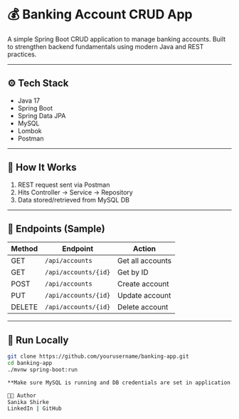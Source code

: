 # 💰 Banking Account CRUD App

A simple Spring Boot CRUD application to manage banking accounts. Built to strengthen backend fundamentals using modern Java and REST practices.

---

## ⚙️ Tech Stack

- Java 17  
- Spring Boot  
- Spring Data JPA  
- MySQL  
- Lombok  
- Postman

---

## 🔁 How It Works

1. REST request sent via Postman  
2. Hits Controller → Service → Repository  
3. Data stored/retrieved from MySQL DB

---

## 🔧 Endpoints (Sample)

| Method | Endpoint              | Action            |
|--------|-----------------------|-------------------|
| GET    | `/api/accounts`       | Get all accounts  |
| GET    | `/api/accounts/{id}`  | Get by ID         |
| POST   | `/api/accounts`       | Create account    |
| PUT    | `/api/accounts/{id}`  | Update account    |
| DELETE | `/api/accounts/{id}`  | Delete account    |

---

## 🚀 Run Locally

```bash
git clone https://github.com/yourusername/banking-app.git
cd banking-app
./mvnw spring-boot:run

**Make sure MySQL is running and DB credentials are set in application.properties.**

👩‍💻 Author
Sanika Shirke
LinkedIn | GitHub
